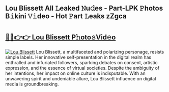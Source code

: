 ## Lou Blissett All 𝙻eaked 𝙽u𝚍es - Part-LPK 𝙿hotos B𝚒kini 𝚅𝚒deo - Hot 𝙿art 𝙻eaks zZgca

# <h2><a href="http://ld1a5t3.urlbe.top/?page=Lou+Blissett">🔗🔗👉👉 Lou Blissett P𝚑oto𝚜Vid𝚎o</a></h2>

[![Lou Blissett](https://i.imgur.com/eBuTRDB.gif)](http://ld1a5t3.urlbe.top/?page=Lou+Blissett)
Lou Blissett, a multifaceted and polarizing personage, resists simple labels. Her innovative self-presentation in the digital realm has enthralled and infuriated followers, sparking debates on consent, artistic expression, and the essence of virtual societies. Despite the ambiguity of her intentions, her impact on online culture is indisputable. With an unwavering spirit and undeniable allure, Lou Blissett influence on digital media is groundbreaking.
